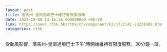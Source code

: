 ```yaml
---
layout: post
title: 落馬州-皇崗過境巴士維持有限度服務
date: 2023-10-08 14:16:56.000000000 +08:00
link: https://news.rthk.hk/rthk/ch/component/k2/1722141-20231008.htm
categories: rthk
---
```


受颱風影響，落馬州-皇崗過境巴士下午1時開始維持有限度服務，30分鐘一班。
